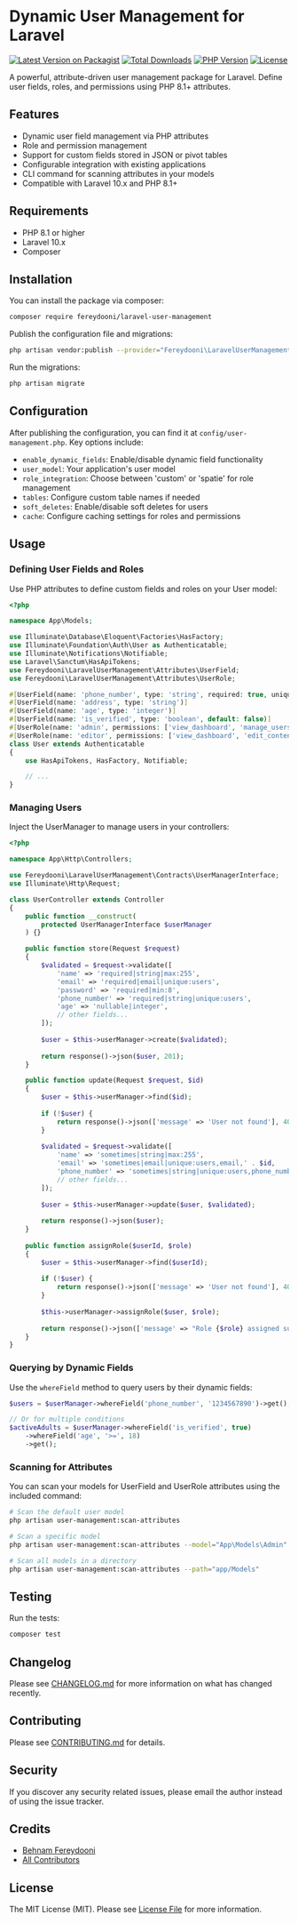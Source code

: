 # Dynamic User Management for Laravel

[![Latest Version on Packagist](https://img.shields.io/packagist/v/fereydooni/laravel-user-management.svg)](https://packagist.org/packages/fereydooni/laravel-user-management)
[![Total Downloads](https://img.shields.io/packagist/dt/fereydooni/laravel-user-management.svg)](https://packagist.org/packages/fereydooni/laravel-user-management)
[![PHP Version](https://img.shields.io/packagist/php-v/fereydooni/laravel-user-management.svg)](https://packagist.org/packages/fereydooni/laravel-user-management)
[![License](https://img.shields.io/github/license/fereydooni/laravel-user-management.svg)](LICENSE.md)

A powerful, attribute-driven user management package for Laravel. Define user fields, roles, and permissions using PHP 8.1+ attributes.

## Features

- Dynamic user field management via PHP attributes
- Role and permission management
- Support for custom fields stored in JSON or pivot tables
- Configurable integration with existing applications
- CLI command for scanning attributes in your models
- Compatible with Laravel 10.x and PHP 8.1+

## Requirements

- PHP 8.1 or higher
- Laravel 10.x
- Composer

## Installation

You can install the package via composer:

```bash
composer require fereydooni/laravel-user-management
```

Publish the configuration file and migrations:

```bash
php artisan vendor:publish --provider="Fereydooni\LaravelUserManagement\UserManagementServiceProvider"
```

Run the migrations:

```bash
php artisan migrate
```

## Configuration

After publishing the configuration, you can find it at `config/user-management.php`. Key options include:

- `enable_dynamic_fields`: Enable/disable dynamic field functionality
- `user_model`: Your application's user model
- `role_integration`: Choose between 'custom' or 'spatie' for role management
- `tables`: Configure custom table names if needed
- `soft_deletes`: Enable/disable soft deletes for users
- `cache`: Configure caching settings for roles and permissions

## Usage

### Defining User Fields and Roles

Use PHP attributes to define custom fields and roles on your User model:

```php
<?php

namespace App\Models;

use Illuminate\Database\Eloquent\Factories\HasFactory;
use Illuminate\Foundation\Auth\User as Authenticatable;
use Illuminate\Notifications\Notifiable;
use Laravel\Sanctum\HasApiTokens;
use Fereydooni\LaravelUserManagement\Attributes\UserField;
use Fereydooni\LaravelUserManagement\Attributes\UserRole;

#[UserField(name: 'phone_number', type: 'string', required: true, unique: true)]
#[UserField(name: 'address', type: 'string')]
#[UserField(name: 'age', type: 'integer')]
#[UserField(name: 'is_verified', type: 'boolean', default: false)]
#[UserRole(name: 'admin', permissions: ['view_dashboard', 'manage_users', 'manage_content'])]
#[UserRole(name: 'editor', permissions: ['view_dashboard', 'edit_content'])]
class User extends Authenticatable
{
    use HasApiTokens, HasFactory, Notifiable;

    // ...
}
```

### Managing Users

Inject the UserManager to manage users in your controllers:

```php
<?php

namespace App\Http\Controllers;

use Fereydooni\LaravelUserManagement\Contracts\UserManagerInterface;
use Illuminate\Http\Request;

class UserController extends Controller
{
    public function __construct(
        protected UserManagerInterface $userManager
    ) {}

    public function store(Request $request)
    {
        $validated = $request->validate([
            'name' => 'required|string|max:255',
            'email' => 'required|email|unique:users',
            'password' => 'required|min:8',
            'phone_number' => 'required|string|unique:users',
            'age' => 'nullable|integer',
            // other fields...
        ]);
        
        $user = $this->userManager->create($validated);
        
        return response()->json($user, 201);
    }

    public function update(Request $request, $id)
    {
        $user = $this->userManager->find($id);
        
        if (!$user) {
            return response()->json(['message' => 'User not found'], 404);
        }
        
        $validated = $request->validate([
            'name' => 'sometimes|string|max:255',
            'email' => 'sometimes|email|unique:users,email,' . $id,
            'phone_number' => 'sometimes|string|unique:users,phone_number,' . $id,
            // other fields...
        ]);
        
        $user = $this->userManager->update($user, $validated);
        
        return response()->json($user);
    }
    
    public function assignRole($userId, $role)
    {
        $user = $this->userManager->find($userId);
        
        if (!$user) {
            return response()->json(['message' => 'User not found'], 404);
        }
        
        $this->userManager->assignRole($user, $role);
        
        return response()->json(['message' => "Role {$role} assigned successfully"]);
    }
}
```

### Querying by Dynamic Fields

Use the `whereField` method to query users by their dynamic fields:

```php
$users = $userManager->whereField('phone_number', '1234567890')->get();

// Or for multiple conditions
$activeAdults = $userManager->whereField('is_verified', true)
    ->whereField('age', '>=', 18)
    ->get();
```

### Scanning for Attributes

You can scan your models for UserField and UserRole attributes using the included command:

```bash
# Scan the default user model
php artisan user-management:scan-attributes

# Scan a specific model
php artisan user-management:scan-attributes --model="App\Models\Admin"

# Scan all models in a directory
php artisan user-management:scan-attributes --path="app/Models"
```

## Testing

Run the tests:

```bash
composer test
```

## Changelog

Please see [CHANGELOG.md](CHANGELOG.md) for more information on what has changed recently.

## Contributing

Please see [CONTRIBUTING.md](CONTRIBUTING.md) for details.

## Security

If you discover any security related issues, please email the author instead of using the issue tracker.

## Credits

- [Behnam Fereydooni](https://github.com/Behnamfe76)
- [All Contributors](../../contributors)

## License

The MIT License (MIT). Please see [License File](LICENSE) for more information. 